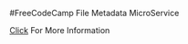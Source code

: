 #FreeCodeCamp File Metadata MicroService


[Click](https://www.freecodecamp.com/challenges/file-metadata-microservice) For More Information